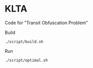 # KLTA
Code for "Transit Obfuscation Problem"

Build

```
./script/build.sh
```

Run

```
./script/optimal.sh
```
